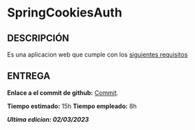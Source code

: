 # SpringCookiesAuth

## DESCRIPCIÓN

Es una aplicacion web que cumple con los [siguientes requisitos](https://github.com/TheCoderGamer/SpringCookiesAuth/blob/main/Autenticación%20con%20cookies.pdf) 

## ENTREGA

**Enlace a el commit de github:** [Commit](https://github.com/TheCoderGamer/SpringCookiesAuth/commit/d2c52001bdd7ac31b879b1cc2d3b91a26e3589ce).

**Tiempo estimado:** 15h
**Tiempo empleado:** 8h


***Ultima edicion: 02/03/2023***
